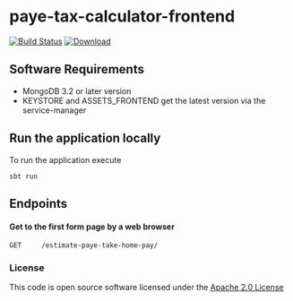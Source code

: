 # paye-tax-calculator-frontend

[![Build Status](https://travis-ci.org/hmrc/paye-tax-calculator-frontend.svg)](https://travis-ci.org/hmrc/paye-tax-calculator-frontend) [ ![Download](https://api.bintray.com/packages/hmrc/releases/paye-tax-calculator-frontend/images/download.svg) ](https://bintray.com/hmrc/releases/paye-tax-calculator-frontend/_latestVersion)


## Software Requirements
*   MongoDB 3.2 or later version
*   KEYSTORE and ASSETS_FRONTEND get the latest version via the service-manager

## Run the application locally

To run the application execute
```
sbt run
```

## Endpoints <a name="endpoints"></a>

#### Get to the first form page by a web browser
```
GET   	/estimate-paye-take-home-pay/
```

### License

This code is open source software licensed under the [Apache 2.0 License]("http://www.apache.org/licenses/LICENSE-2.0.html")

